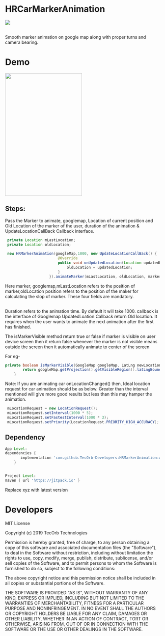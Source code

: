 # HRCarMarkerAnimation

[![](https://jitpack.io/v/TecOrb-Developers/HRMarkerAnimation.svg)](https://jitpack.io/#TecOrb-Developers/HRMarkerAnimation)

<br>
<meta name="google-site-verification" content="9xX5qBXiwU0-eOti0o3ujCSFXmus9BTbz6Dw5FNmtm0" />
Smooth marker animation on google map along with proper turns and camera bearing. 
<br>

# Demo
<img src="https://github.com/TecOrb-Developers/HRMarkerAnimation/blob/master/markerAnimation.gif?raw=true" width="250" height="400"/>


## Steps:

Pass the Marker to animate, googlemap, Location of current position and Old Location of the marker of the user, 
duration of the animation & UpdateLocationCallBack Callback interface.

``` java
 private Location mLastLocation;
 private Location oldLocation;
 
 new HRMarkerAnimation(googleMap,1000, new UpdateLocationCallBack() {
                        @Override
                        public void onUpdatedLocation(Location updatedLocation) {
                            oldLocation = updatedLocation;
                        }
                    }).animateMarker(mLastLocation, oldLocation, marker);
```
Here marker, googlemap,mLastLocation refers to the position of marker,oldLocation position refers to the position of 
the maker for calculating the slop of marker. 
These four fields are mandatory.

<br>
Duration refers to the animation time. By default it will take 1000.
callback is the interface of Googlemap UpdatedLoation Callback return Old location. It requires when the user wants to animate the next animation after the first has finished.
<br>


The isMarkerVisible method return true or false if marker is visible on user device screen then it return false 
whenever the marker is not visible means outside the screen then it automatically animate to center of the screen

For eg-

``` java
private boolean isMarkerVisible(GoogleMap googleMap, LatLng newLocation) {
        return googleMap.getProjection().getVisibleRegion().latLngBounds.contains(newLocation);
    }
```
Note:
    If you are animating car onLocationChanged() then,
   Ideal location request for car animation should be as below. Greater than the interval mentioned will give
   more good results but less than this may hamper the animation.
   ``` java
    mLocationRequest = new LocationRequest();
    mLocationRequest.setInterval(1000 * 5);
    mLocationRequest.setFastestInterval(1000 * 3);
    mLocationRequest.setPriority(LocationRequest.PRIORITY_HIGH_ACCURACY);
   ``` 
 

## Dependency

```groovy
App Level:
dependencies {
	   implementation 'com.github.TecOrb-Developers:HRMarkerAnimation:xyz'
	}
  
```
```groovy
Project Level:
maven { url 'https://jitpack.io' }
``` 
 Replace xyz with latest version
 
# Developers

MIT License

Copyright (c) 2019 TecOrb Technologies

Permission is hereby granted, free of charge, to any person obtaining a copy
of this software and associated documentation files (the "Software"), to deal
in the Software without restriction, including without limitation the rights
to use, copy, modify, merge, publish, distribute, sublicense, and/or sell
copies of the Software, and to permit persons to whom the Software is
furnished to do so, subject to the following conditions:

The above copyright notice and this permission notice shall be included in all
copies or substantial portions of the Software.

THE SOFTWARE IS PROVIDED "AS IS", WITHOUT WARRANTY OF ANY KIND, EXPRESS OR
IMPLIED, INCLUDING BUT NOT LIMITED TO THE WARRANTIES OF MERCHANTABILITY,
FITNESS FOR A PARTICULAR PURPOSE AND NONINFRINGEMENT. IN NO EVENT SHALL THE
AUTHORS OR COPYRIGHT HOLDERS BE LIABLE FOR ANY CLAIM, DAMAGES OR OTHER
LIABILITY, WHETHER IN AN ACTION OF CONTRACT, TORT OR OTHERWISE, ARISING FROM,
OUT OF OR IN CONNECTION WITH THE SOFTWARE OR THE USE OR OTHER DEALINGS IN THE
SOFTWARE.
